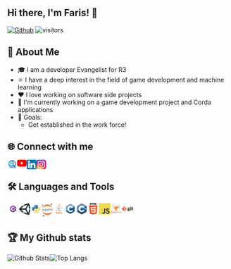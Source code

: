 ## Hi there, I'm Faris! 👋
[![Github](https://img.shields.io/github/followers/parisyup?label=Follow&style=social)](https://github.com/parisyup)
![visitors](https://visitor-badge.laobi.icu/badge?page_id=parisyup.parisyup)

## 👦 About Me
- 🎓 I am a developer Evangelist for R3
- ⚛️ I have a deep interest in the field of game development and machine learning
- ❤️ I love working on software side projects
- 🔭 I'm currently working on a game development project and Corda applications
- 🥅 Goals:
  - Get established in the work force!

## 🌐 Connect with me

[<img align="left" alt="website" width="22px" src="images/web.png" />][website]
[<img align="left" alt="youtube | YouTube" width="22px" src="images/utube.png" />][youtube]
[<img align="left" alt="linkedin | LinkedIn" width="22px" src="images/linkedin.png" />][linkedin]
[<img align="left" alt="instagram | Instagram" width="22px" src="images/insta.png" />][instagram]

<br />

## 🛠️ Languages and Tools

<img align="left" alt="Csharp" width="26px" src="images/csharp.png" />
<img align="left" alt="unity2" width="26px" src="images/unity2.png" />
<img align="left" alt="Python" width="26px" src="https://raw.githubusercontent.com/github/explore/80688e429a7d4ef2fca1e82350fe8e3517d3494d/topics/python/python.png" />
<img align="left" alt="jupyter" width="26px" src="images/jupyter.png" />
<img align="left" alt="Java" width="26px" src="https://raw.githubusercontent.com/github/explore/80688e429a7d4ef2fca1e82350fe8e3517d3494d/topics/java/java.png" />
<img align="left" alt="C" width="26px" src="https://raw.githubusercontent.com/github/explore/80688e429a7d4ef2fca1e82350fe8e3517d3494d/topics/c/c.png" />
<img align="left" alt="C++" width="26px" src="https://raw.githubusercontent.com/github/explore/80688e429a7d4ef2fca1e82350fe8e3517d3494d/topics/cpp/cpp.png" />
<img align="left" alt="HTML5" width="26px" src="https://raw.githubusercontent.com/github/explore/80688e429a7d4ef2fca1e82350fe8e3517d3494d/topics/html/html.png" />
<img align="left" alt="JavaScript" width="26px" src="https://raw.githubusercontent.com/github/explore/80688e429a7d4ef2fca1e82350fe8e3517d3494d/topics/javascript/javascript.png" />

<img align="left" alt="Tensorflow" width="26px" src="https://raw.githubusercontent.com/github/explore/80688e429a7d4ef2fca1e82350fe8e3517d3494d/topics/tensorflow/tensorflow.png" />

<img align="left" alt="Git" width="26px" src="https://raw.githubusercontent.com/github/explore/80688e429a7d4ef2fca1e82350fe8e3517d3494d/topics/git/git.png" />

<br />
<br />

## 🏆 My Github stats

<img alt="Github Stats" align="left" src="https://github-readme-stats.vercel.app/api?username=parisyup&show_icons=true&theme=algolia" />
<img alt="Top Langs" align="left" src="https://github-readme-stats.vercel.app/api/top-langs/?username=parisyup&theme=algolia" />

[website]: https://www.farisalblooki.com
[youtube]: https://youtube.com/farisCodes
[instagram]: https://www.instagram.com/parisyup
[linkedin]: https://www.linkedin.com/in/farisalblooki/

